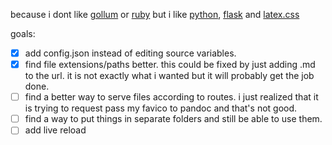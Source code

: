 because i dont like [gollum](https://github.com/gollum/gollum) or [ruby](https://www.ruby-lang.org/) but i like [python](https://www.python.org/), [flask](https://flask.palletsprojects.com/en/1.1.x/) and [latex.css](https://latex.now.sh/)

goals:
- [x] add config.json instead of editing source variables.
- [x] find file extensions/paths better. this could be fixed by just adding .md to the url. it is not exactly what i wanted but it will probably get the job done.
- [ ] find a better way to serve files according to routes. i just realized that it is trying to request pass my favico to pandoc and that's not good.
- [ ] find a way to put things in separate folders and still be able to use them.
- [ ] add live reload
